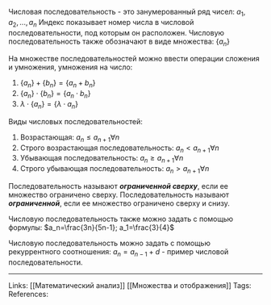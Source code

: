Числовая последовательность - это занумерованный ряд чисел: $a_1, a_2, ..., a_n$
Индекс показывает номер числа в числовой последовательности, под которым он расположен. Числовую последовательность также обозначают в виде множества: $\{a_n\}$ 

На множестве последовательностей можно ввести операции сложения и умножения, умножения на число:
1. $\{a_n\}+\{b_n\}=\{a_n+b_n\}$
2. $\{a_n\} \cdot \{b_n\}=\{a_n \cdot b_n\}$
3. $\lambda \cdot \{a_n\}=\{\lambda \cdot a_n\}$

Виды числовых последовательностей:
1. Возрастающая: $a_n \le a_{n+1} \forall n$
2. Строго возрастающая последовательность: $a_n < a_{n+1} \forall n$
3. Убывающая последовательность: $a_n \ge a_{n+1} \forall n$
4. Строго убывающая последовательность: $a_n > a_{n+1} \forall n$

Последовательность называют ***ограниченной сверху***, если ее множество ограничено сверху. Последовательность называют ***ограниченной***, если ее множество ограничено сверху и снизу.

Числовую последовательность также можно задать с помощью формулы:
$a_n=\frac{3n}{5n-1}; a_1=\frac{3}{4}$

Числовую последовательность можно задать с помощью рекуррентного соотношения:
$a_n=a_{n-1}+d$ - пример числовой последовательности. 
___
Links: [[Математический анализ]] [[Множества и отображения]]
Tags: 
References: 